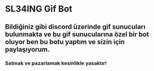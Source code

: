 # SL34ING Gif Bot

## Bildiğiniz gibi discord üzerinde gif sunucuları bulunmakta ve bu gif sunucularına özel bir bot oluyor ben bu botu yaptım ve sizin için paylaşıyorum.

### Satmak ve pazarlamak kesinlikle yasaktır!

